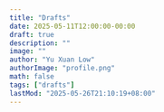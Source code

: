 ```yaml
---
title: "Drafts"
date: 2025-05-11T12:00:00-00:00
draft: true
description: ""
image: ""
author: "Yu Xuan Low"
authorImage: "profile.png"
math: false
tags: ["drafts"]
lastMod: "2025-05-26T21:10:19+08:00"
---
```

